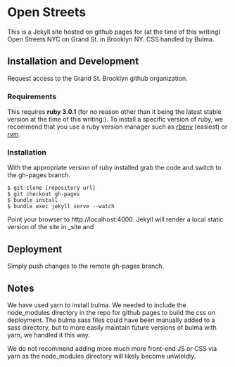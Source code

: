 # Open Streets 
This is a Jekyll site hosted on github pages for (at the time of this writing) Open Streets NYC on Grand St. in Brooklyn NY. CSS handled by Bulma.

## Installation and Development
Request access to the Grand St. Brooklyn github organization.

### Requirements
This requires **ruby 3.0.1** (for no reason other than it being the latest stable version at the time of this writing:). To install a specific version of ruby, we recommend that you use a ruby version manager such as [rbenv](https://github.com/rbenv/rbenv) (easiest) or [rvm](https://rvm.io/).

### Installation
With the appropriate version of ruby installed grab the code and switch to the gh-pages branch.

    $ git clone [repository url]
    $ git checkout gh-pages
    $ bundle install
    $ bundle exec jekyll serve --watch

Point your browser to http://localhost:4000. Jekyll will render a local static version of the site in \_site and 

## Deployment
Simply push changes to the remote gh-pages branch.

## Notes
We have used yarn to install bulma. We needed to include the node_modules directory in the repo for github pages to build the css on deployment. The bulma sass files could have been manually added to a sass directory, but to more easily maintain future versions of bulma with yarn, we handled it this way.

We do not recommend adding more much more front-end JS or CSS via yarn as the node_modules directory will likely become unwieldly.